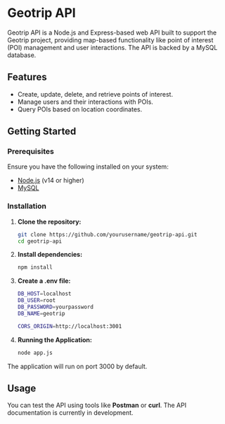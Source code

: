 # Geotrip API

Geotrip API is a Node.js and Express-based web API built to support the Geotrip project, providing map-based functionality like point of interest (POI) management and user interactions. The API is backed by a MySQL database.

## Features
- Create, update, delete, and retrieve points of interest.
- Manage users and their interactions with POIs.
- Query POIs based on location coordinates.

## Getting Started

### Prerequisites
Ensure you have the following installed on your system:
- [Node.js](https://nodejs.org/) (v14 or higher)
- [MySQL](https://www.mysql.com/)

### Installation

1. **Clone the repository:**
   ```bash
   git clone https://github.com/yourusername/geotrip-api.git
   cd geotrip-api

2. **Install dependencies:**
   ```bash
   npm install

3. **Create a .env file:**
   ```bash
   DB_HOST=localhost
   DB_USER=root
   DB_PASSWORD=yourpassword
   DB_NAME=geotrip

   CORS_ORIGIN=http://localhost:3001
4. **Running the Application:**
   ```bash
   node app.js

The application will run on port 3000 by default.

## Usage

You can test the API using tools like **Postman** or **curl**. The API documentation is currently in development.
